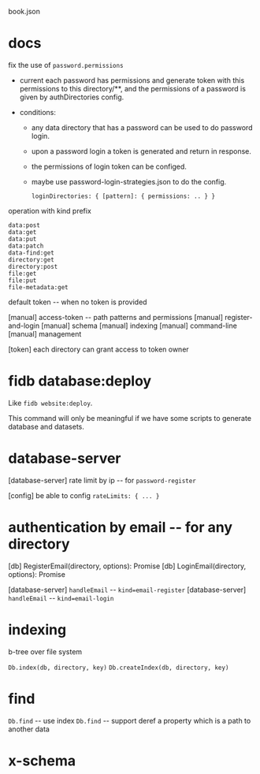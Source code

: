 book.json

# docs

fix the use of `password.permissions`

- current each password has permissions and generate token
  with this permissions to this directory/\*\*,
  and the permissions of a password is given by authDirectories config.

- conditions:

  - any data directory that has a password can be used to do password login.
  - upon a password login a token is generated and return in response.
  - the permissions of login token can be configed.
  - maybe use password-login-strategies.json to do the config.

    ```
    loginDirectories: { [pattern]: { permissions: .. } }
    ```

operation with kind prefix

```
data:post
data:get
data:put
data:patch
data-find:get
directory:get
directory:post
file:get
file:put
file-metadata:get
```

default token -- when no token is provided

[manual] access-token -- path patterns and permissions
[manual] register-and-login
[manual] schema
[manual] indexing
[manual] command-line
[manual] management

[token] each directory can grant access to token owner

# fidb database:deploy

Like `fidb website:deploy`.

This command will only be meaningful
if we have some scripts to generate database and datasets.

# database-server

[database-server] rate limit by ip -- for `password-register`

[config] be able to config `rateLimits: { ... }`

# authentication by email -- for any directory

[db] RegisterEmail(directory, options): Promise<void>
[db] LoginEmail(directory, options): Promise<Token>

[database-server] `handleEmail` -- `kind=email-register`
[database-server] `handleEmail` -- `kind=email-login`

# indexing

b-tree over file system

`Db.index(db, directory, key)`
`Db.createIndex(db, directory, key)`

# find

`Db.find` -- use index
`Db.find` -- support deref a property which is a path to another data

# x-schema

